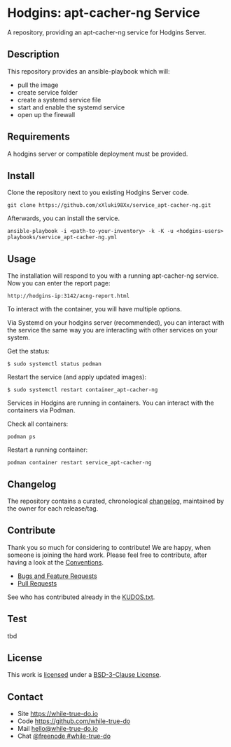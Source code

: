 <!--
Shields
Headers
-->

# Hodgins: apt-cacher-ng Service

A repository, providing an apt-cacher-ng service for Hodgins Server.

## Description

This repository provides an ansible-playbook which will:

- pull the image
- create service folder
- create a systemd service file
- start and enable the systemd service
- open up the firewall

## Requirements

A hodgins server or compatible deployment must be provided.

## Install

Clone the repository next to you existing Hodgins Server code.

```
git clone https://github.com/xXluki98Xx/service_apt-cacher-ng.git
```

Afterwards, you can install the service.

```
ansible-playbook -i <path-to-your-inventory> -k -K -u <hodgins-users> playbooks/service_apt-cacher-ng.yml
```

## Usage

The installation will respond to you with a running apt-cacher-ng service.
Now you can enter the report page:

```
http://hodgins-ip:3142/acng-report.html
```

To interact with the container, you will have multiple options.

Via Systemd on your hodgins server (recommended), you can interact with the service
the same way you are interacting with other services on your system.

Get the status:

```
$ sudo systemctl status podman
```

Restart the service (and apply updated images):

```
$ sudo systemctl restart container_apt-cacher-ng
```

Services in Hodgins are running in containers. You can interact with the containers
via Podman.

Check all containers:

```
podman ps
```

Restart a running container:

```
podman container restart service_apt-cacher-ng
```

## Changelog

The repository contains a curated, chronological [changelog](CHANGELOG.md),
maintained by the owner for each release/tag.

## Contribute

Thank you so much for considering to contribute! We are happy, when someone is
joining the hard work. Please feel free to contribute, after having a look at
the [Conventions](https://github.com/while-true-do/doc-library/).

- [Bugs and Feature Requests](https://github.com/xXluki98Xx/service_apt-cacher-ng/issues)
- [Pull Requests](https://github.com/xXluki98Xx/service_apt-cacher-ng/pulls)

See who has contributed already in the [KUDOS.txt](KUDOS.txt).

## Test

tbd

## License

This work is [licensed](LICENSE) under a
[BSD-3-Clause License](https://opensource.org/licenses/BSD-3-Clause).

## Contact

-   Site <https://while-true-do.io>
-   Code <https://github.com/while-true-do>
-   Mail [hello@while-true-do.io](mailto:hello@while-true-do.io)
-   Chat [@freenode #while-true-do](https://webchat.freenode.net/#while-true-do)

